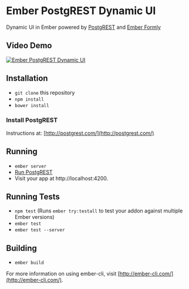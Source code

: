 # Ember PostgREST Dynamic UI

Dynamic UI in Ember powered by [PostgREST](http://postgrest.com/) and [Ember Formly](https://github.com/formly-js/ember-formly)

## Video Demo



[![Ember PostgREST Dynamic UI](http://i.imgur.com/jAVeFAT.png)](https://www.youtube.com/watch?v=BJz3ROHPwKU)

## Installation

* `git clone` this repository
* `npm install`
* `bower install`

### Install PostgREST

Instructions at: [http://postgrest.com/](http://postgrest.com/)

## Running

* `ember server`
* [Run PostgREST](http://postgrest.com/install/server/#running-the-server)
* Visit your app at http://localhost:4200.

## Running Tests

* `npm test` (Runs `ember try:testall` to test your addon against multiple Ember versions)
* `ember test`
* `ember test --server`

## Building

* `ember build`

For more information on using ember-cli, visit [http://ember-cli.com/](http://ember-cli.com/).
